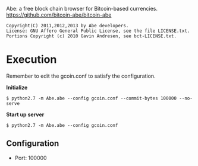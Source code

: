 Abe: a free block chain browser for Bitcoin-based currencies.
https://github.com/bitcoin-abe/bitcoin-abe

    Copyright(C) 2011,2012,2013 by Abe developers.
    License: GNU Affero General Public License, see the file LICENSE.txt.
    Portions Copyright (c) 2010 Gavin Andresen, see bct-LICENSE.txt.

Execution
=========

Remember to edit the gcoin.conf to satisfy the configuration.

**Initialize**

```
$ python2.7 -m Abe.abe --config gcoin.conf --commit-bytes 100000 --no-serve
```

**Start up server**

```
$ python2.7 -m Abe.abe --config gcoin.conf
```

Configuration
-------------

* Port: 100000
